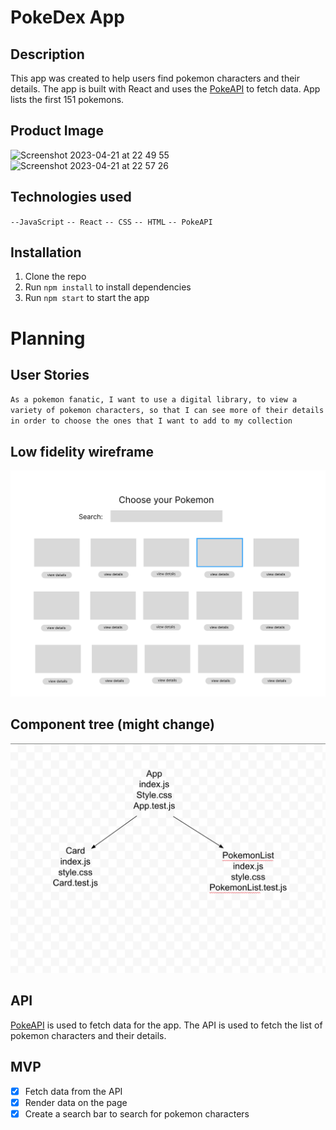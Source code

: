 # PokeDex App

## Description

This app was created to help users find pokemon characters and their details. The app is built with React and uses the [PokeAPI](https://pokeapi.co/) to fetch data. App lists the first 151 pokemons.

## Product Image

<img width="1243" alt="Screenshot 2023-04-21 at 22 49 55" src="https://user-images.githubusercontent.com/30843706/233740641-597fd139-244b-45d4-bbec-a8c808a06d97.png">

<img width="214" alt="Screenshot 2023-04-21 at 22 57 26" src="https://user-images.githubusercontent.com/30843706/233740827-8223c22f-8a87-4521-a5f6-0f00be3ec582.png">

## Technologies used

`--JavaScript`
`-- React`
`-- CSS`
`-- HTML`
`-- PokeAPI`

## Installation

1. Clone the repo
2. Run `npm install` to install dependencies
3. Run `npm start` to start the app

# Planning

## User Stories

`As a pokemon fanatic, I want to use a digital library, to view a variety of pokemon characters, so that I can see more of their details in order to choose the ones that I want to add to my collection`

## Low fidelity wireframe

![wireframe](./react_pokemon_wireframe.png)

## Component tree (might change)

![component tree](./react_pokemon_component_tree.png)

## API

[PokeAPI](https://pokeapi.co/) is used to fetch data for the app. The API is used to fetch the list of pokemon characters and their details.

## MVP

- [x] Fetch data from the API
- [x] Render data on the page
- [x] Create a search bar to search for pokemon characters
